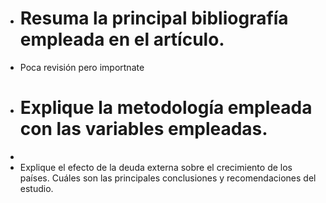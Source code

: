 - # Resuma la principal bibliografía empleada en el artículo.
- Poca revisión pero importnate
- # Explique la metodología empleada con las variables empleadas.
-
- Explique el efecto de la deuda externa sobre el crecimiento de los países.
  Cuáles son las principales conclusiones y recomendaciones del estudio.